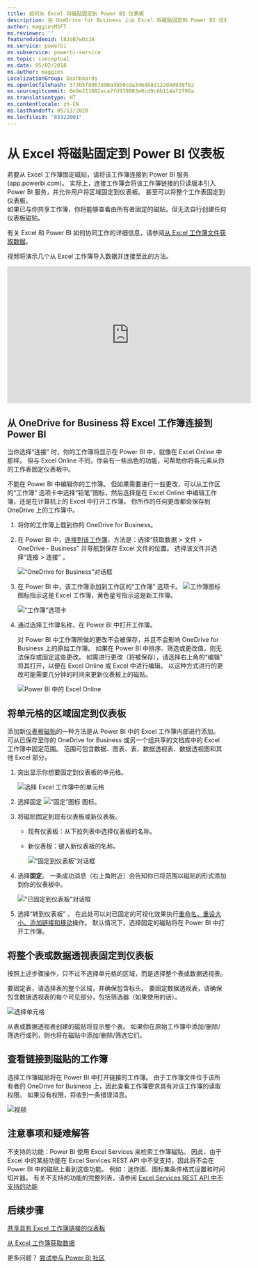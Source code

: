 ```yaml
---
title: 如何从 Excel 将磁贴固定到 Power BI 仪表板
description: 在 OneDrive for Business 上从 Excel 将磁贴固定到 Power BI 仪表板 固定范围、图表、表
author: maggiesMSFT
ms.reviewer: ''
featuredvideoid: l8JoB7w0zJA
ms.service: powerbi
ms.subservice: powerbi-service
ms.topic: conceptual
ms.date: 05/02/2018
ms.author: maggies
LocalizationGroup: Dashboards
ms.openlocfilehash: 3f3b5f8967890a3bb0cda3464b8d122d40938f62
ms.sourcegitcommit: 0e9e211082eca7fd939803e0cd9c6b114af2f90a
ms.translationtype: HT
ms.contentlocale: zh-CN
ms.lasthandoff: 05/13/2020
ms.locfileid: "83322001"
---
```

# <a name="pin-a-tile-to-a-power-bi-dashboard-from-excel"></a>从 Excel 将磁贴固定到 Power BI 仪表板
若要从 Excel 工作簿固定磁贴，请将该工作簿连接到 Power BI 服务 (app.powerbi.com)。 实际上，连接工作簿会将该工作簿链接的只读版本引入 Power BI 服务，并允许用户将区域固定到仪表板。 甚至可以将整个工作表固定到仪表板。  
如果已与你共享工作簿，你将能够查看由所有者固定的磁贴，但无法自行创建任何仪表板磁贴。 

有关 Excel 和 Power BI 如何协同工作的详细信息，请参阅[从 Excel 工作簿文件获取数据](https://go.microsoft.com/fwlink/?LinkID=521962)。

视频将演示几个从 Excel 工作簿导入数据并连接至此的方法。

<iframe width="560" height="315" src="https://www.youtube.com/embed/l8JoB7w0zJA" frameborder="0" allowfullscreen></iframe>

## <a name="connect-your-excel-workbook-from-onedrive-for-business-to-power-bi"></a>从 OneDrive for Business 将 Excel 工作簿连接到 Power BI
当你选择“连接”  时，你的工作簿将显示在 Power BI 中，就像在 Excel Online 中那样。 但与 Excel Online 不同，你会有一些出色的功能，可帮助你将各元素从你的工作表固定仪表板中。

不能在 Power BI 中编辑你的工作簿。 但如果需要进行一些更改，可以从工作区的“工作簿”  选项卡中选择“铅笔”图标，然后选择是在 Excel Online 中编辑工作簿，还是在计算机上的 Excel 中打开工作簿。 你所作的任何更改都会保存到 OneDrive 上的工作簿中。

1. 将你的工作簿上载到你的 OneDrive for Business。

2. 在 Power BI 中，[连接到该工作簿](../connect-data/service-excel-workbook-files.md)，方法是：选择“获取数据 > 文件 > OneDrive - Business”  并导航到保存 Excel 文件的位置。 选择该文件并选择“连接 > 连接”  。

    ![“OneDrive for Business”对话框](media/service-dashboard-pin-tile-from-excel/power-bi-connect.png)

3. 在 Power BI 中，该工作簿添加到工作区的“工作簿”  选项卡。  ![工作簿图标](media/service-dashboard-pin-tile-from-excel/pbi_workbookicon.png) 图标指示这是 Excel 工作簿，黄色星号指示这是新工作簿。
    
    ![“工作簿”选项卡](media/service-dashboard-pin-tile-from-excel/power-bi-workbooks.png)
4. 通过选择工作簿名称，在 Power BI 中打开工作簿。

    对 Power BI 中工作簿所做的更改不会被保存，并且不会影响 OneDrive for Business 上的原始工作簿。 如果在 Power BI 中排序、筛选或更改值，则无法保存或固定这些更改。 如需进行更改（将被保存），请选择右上角的“编辑”  将其打开，以便在 Excel Online 或 Excel 中进行编辑。 以这种方式进行的更改可能需要几分钟的时间来更新仪表板上的磁贴。
   
    ![Power BI 中的 Excel Online](media/service-dashboard-pin-tile-from-excel/power-bi-opened.png)

## <a name="pin-a-range-of-cells-to-a-dashboard"></a>将单元格的区域固定到仪表板
添加新[仪表板磁贴](../consumer/end-user-tiles.md)的一种方法是从 Power BI 中的 Excel 工作簿内部进行添加。 可从已保存至你的 OneDrive for Business 或另一个组共享的文档库中的 Excel 工作簿中固定范围。 范围可包含数据、图表、表、数据透视表、数据透视图和其他 Excel 部分。

1. 突出显示你想要固定到仪表板的单元格。
   
    ![选择 Excel 工作簿中的单元格](media/service-dashboard-pin-tile-from-excel/pbi_selectrange.png)
2. 选择固定 ![“固定”图标](media/service-dashboard-pin-tile-from-excel/pbi_pintile_small.png) 图标。 
3. 将磁贴固定到现有仪表板或新仪表板。 
   
   * 现有仪表板：从下拉列表中选择仪表板的名称。
   * 新仪表板：键入新仪表板的名称。
   
     ![“固定到仪表板”对话框](media/service-dashboard-pin-tile-from-excel/pbi_dashdialog1.png)
4. 选择**固定**。 一条成功消息（右上角附近）会告知你已将范围以磁贴的形式添加到你的仪表板中。 
   
    ![“已固定到仪表板”对话框](media/service-dashboard-pin-tile-from-excel/power-bi-go-to-dashboard.png)
5. 选择“转到仪表板”  。 在此处可以对已固定的可视化效果执行[重命名、重设大小、添加链接和移动](service-dashboard-edit-tile.md)操作。 默认情况下，选择固定的磁贴将在 Power BI 中打开工作簿。

## <a name="pin-an-entire-table-or-pivottable-to-a-dashboard"></a>将整个表或数据透视表固定到仪表板
按照上述步骤操作，只不过不选择单元格的区域，而是选择整个表或数据透视表。

要固定表，请选择表的整个区域，并确保包含标头。  要固定数据透视表，请确保包含数据透视表的每个可见部分，包括筛选器（如果使用的话）。

 ![选择单元格](media/service-dashboard-pin-tile-from-excel/pbi_selecttable.png)

从表或数据透视表创建的磁贴将显示整个表。  如果你在原始工作簿中添加/删除/筛选行或列，则也将在磁贴中添加/删除/筛选它们。

## <a name="view-the-workbook-linked-to-the-tile"></a>查看链接到磁贴的工作簿
选择工作簿磁贴将在 Power BI 中打开链接的工作簿。 由于工作簿文件位于该所有者的 OneDrive for Business 上，因此查看工作簿要求具有对该工作簿的读取权限。 如果没有权限，将收到一条错误消息。  

 ![视频](media/service-dashboard-pin-tile-from-excel/pin-from-excel.gif)

## <a name="considerations-and-troubleshooting"></a>注意事项和疑难解答
不支持的功能：Power BI 使用 Excel Services 来检索工作簿磁贴。 因此，由于 Excel 中的某些功能在 Excel Services REST API 中不受支持，因此将不会在 Power BI 中的磁贴上看到这些功能。 例如：迷你图、图标集条件格式设置和时间切片器。 有关不支持的功能的完整列表，请参阅 [Excel Services REST API 中不支持的功能](https://msdn.microsoft.com/library/office/ff394477.aspx)

## <a name="next-steps"></a>后续步骤
[共享具有 Excel 工作簿链接的仪表板](../collaborate-share/service-share-dashboard-that-links-to-excel-onedrive.md)

[从 Excel 工作簿获取数据](../connect-data/service-excel-workbook-files.md)

更多问题？ [尝试参与 Power BI 社区](https://community.powerbi.com/)
